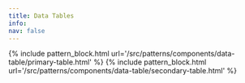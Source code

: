 ```yaml
---
title: Data Tables
info:
nav: false
---
```


{% include pattern_block.html url='/src/patterns/components/data-table/primary-table.html' %}
{% include pattern_block.html url='/src/patterns/components/data-table/secondary-table.html' %}
